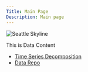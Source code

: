 ```yaml
---
Title: Main Page
Description: Main page
---
```

![Seattle Skyline](/pics/picture1)

This is Data Content

- [Time Series Decomposition](/timeseries/index.md)
- [Data Repo](https://github.com/ahinojosa-data/Data-Science)
